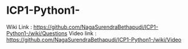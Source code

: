 # ICP1-Python1-
Wiki Link : https://github.com/NagaSurendraBethapudi/ICP1-Python1-/wiki/Questions
Video link : https://github.com/NagaSurendraBethapudi/ICP1-Python1-/wiki/Video
